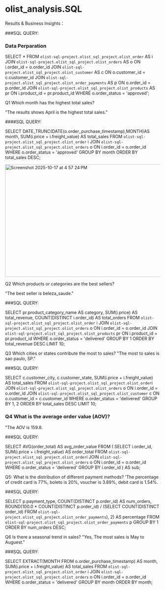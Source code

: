 # olist_analysis.SQL
 Results & Business Insights：
 
 ###SQL QUERY:

 ### Data Perparation ###
 
 SELECT *
FROM `olist-sql-project.olist_sql_project.olist_order` AS i
JOIN `olist-sql-project.olist_sql_project.olist_orders` AS o ON i.order_id = o.order_id
JOIN `olist-sql-project.olist_sql_project.olist_customer` AS c ON o.customer_id = c.customer_id
JOIN `olist-sql-project.olist_sql_project.olist_order_payments` AS p ON o.order_id = p.order_id
JOIN `olist-sql-project.olist_sql_project.olist_products` AS pr ON i.product_id = pr.product_id
WHERE o.order_status = 'approved';



 
 Q1 Which month has the highest total sales?
 
 "The results shows April is the highest total sales." 

####SQL QUERY:

SELECT 
  DATE_TRUNC(DATE(o.order_purchase_timestamp),MONTH)AS month,
  SUM(i.price + i.freight_value) AS total_sales
FROM `olist-sql-project.olist_sql_project.olist_order` i
JOIN `olist-sql-project.olist_sql_project.olist_orders` o ON i.order_id = o.order_id
WHERE o.order_status = 'approved'
GROUP BY month
ORDER BY total_sales DESC;



<img width="592" height="366" alt="Screenshot 2025-10-17 at 4 57 24 PM" src="https://github.com/user-attachments/assets/d7c2bbda-370e-44db-b5a3-1923237a4ae0" />







Q2 Which products or categories are the best sellers?

"The best seller is beleza_saude." 

###SQL QUERY:

SELECT 
    pr.product_category_name AS category,
    SUM(i.price) AS total_revenue,
    COUNT(DISTINCT i.order_id) AS total_orders
FROM `olist-sql-project.olist_sql_project.olist_order` i
JOIN `olist-sql-project.olist_sql_project.olist_orders` o ON i.order_id = o.order_id
JOIN `olist-sql-project.olist_sql_project.olist_products` pr ON i.product_id = pr.product_id
WHERE o.order_status = 'delivered'
GROUP BY 1
ORDER BY total_revenue DESC
LIMIT 10;



Q3 Which cities or states contribute the most to sales?
"The most to sales is sao paulo, SP." 

###SQL QUERY:

SELECT 
  c.customer_city,
  c.customer_state,
  SUM(i.price + i.freight_value) AS total_sales
FROM `olist-sql-project.olist_sql_project.olist_order`i
JOIN `olist-sql-project.olist_sql_project.olist_orders` o ON i.order_id = o.order_id
JOIN `olist-sql-project.olist_sql_project.olist_customer` c ON o.customer_id = c.customer_id
WHERE o.order_status = 'delivered'
GROUP BY 1, 2
ORDER BY total_sales DESC
LIMIT 10;





### Q4 What is the average order value (AOV)? ###
"The AOV is 159.8.

###SQL QUERY:

SELECT 
    AVG(order_total) AS avg_order_value
FROM (
    SELECT 
        i.order_id,
        SUM(i.price + i.freight_value) AS order_total
    FROM `olist-sql-project.olist_sql_project.olist_order`i
    JOIN `olist-sql-project.olist_sql_project.olist_orders` o ON i.order_id = o.order_id
    WHERE o.order_status = 'delivered'
    GROUP BY i.order_id
) AS sub;






Q5: What is the distribution of different payment methods? 
'The percentage of credit card is 77%, boleto is 20%, voucher is 3.89%, debit card is 1.54%.

###SQL QUERY:

SELECT 
    p.payment_type,
    COUNT(DISTINCT p.order_id) AS num_orders,
    ROUND(100.0 * COUNT(DISTINCT p.order_id) / 
        (SELECT COUNT(DISTINCT order_id) FROM `olist-sql-project.olist_sql_project.olist_order_payments`), 2) AS percentage
FROM `olist-sql-project.olist_sql_project.olist_order_payments` p
GROUP BY 1
ORDER BY num_orders DESC;




Q6 Is there a seasonal trend in sales?
"Yes, The most sales is May to Auguest."


###SQL QUERY:

SELECT 
    EXTRACT(MONTH FROM o.order_purchase_timestamp) AS month,
    SUM(i.price + i.freight_value) AS total_sales
FROM `olist-sql-project.olist_sql_project.olist_order` i
JOIN `olist-sql-project.olist_sql_project.olist_orders` o ON i.order_id = o.order_id
WHERE o.order_status = 'delivered'
GROUP BY month
ORDER BY month;








